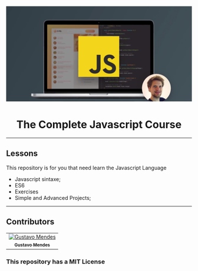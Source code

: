 <h1 align="center">
  <img src="/logo.png">
</h1>

<h1 align="center">
    The Complete Javascript Course
</h1>

---

## Lessons

This repository is for you that need learn the Javascript Language

- Javascript sintaxe;
- ES6
- Exercises
- Simple and Advanced Projects;

---

## Contributors

<table>
  <tr>
    <td align="center">
      <a href="https://github.com/Gustavo-Developer">
        <img src="https://avatars.githubusercontent.com/u/71361227?v=4" width="100px;" alt="Gustavo Mendes"/><br>
        <sub>
          <b>Gustavo Mendes</b>
        </sub>
      </a>
    </td>

  </tr>
</table>

### This repository has a MIT License
